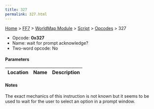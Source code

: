 ```yaml
---
title: 327
permalink: 327.html
---
```


[Home](../../../../Main%20Page.md) > [FF7](../../../../FF7.md) > [WorldMap Module](../../../WorldMap%20Module.md) > [Script](../../Script.md) > [Opcodes](../Opcodes.md) > 327

-   Opcode: **0x327**
-   Name: wait for prompt acknowledge?
-   Two-word opcode: No

#### Parameters

| Location | Name | Description |
|:--------:|:----:|:-----------:|

#### Notes

The exact mechanics of this instruction is not known but it seems to be
used to wait for the user to select an option in a prompt window.
